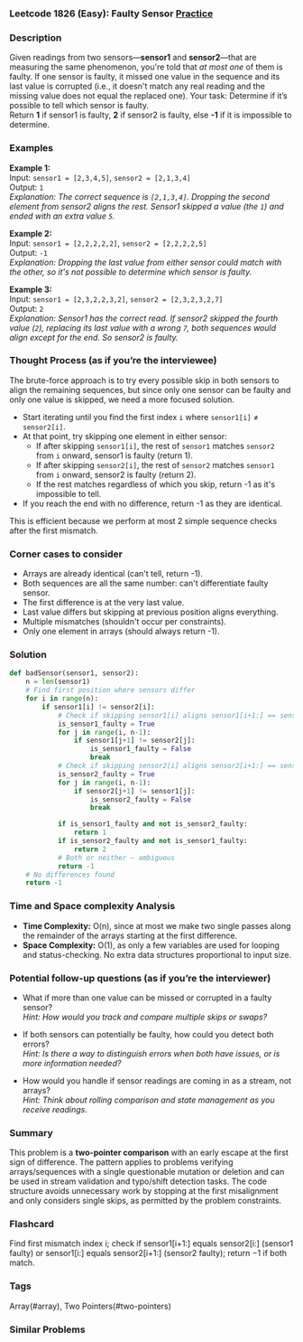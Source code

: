 ### Leetcode 1826 (Easy): Faulty Sensor [Practice](https://leetcode.com/problems/faulty-sensor)

### Description  
Given readings from two sensors—**sensor1** and **sensor2**—that are measuring the same phenomenon, you're told that *at most one* of them is faulty. If one sensor is faulty, it missed one value in the sequence and its last value is corrupted (i.e., it doesn't match any real reading and the missing value does not equal the replaced one). Your task: Determine if it’s possible to tell which sensor is faulty.  
Return **1** if sensor1 is faulty, **2** if sensor2 is faulty, else **-1** if it is impossible to determine.

### Examples  

**Example 1:**  
Input: `sensor1 = [2,3,4,5]`, `sensor2 = [2,1,3,4]`  
Output: `1`  
*Explanation: The correct sequence is `[2,1,3,4]`. Dropping the second element from sensor2 aligns the rest. Sensor1 skipped a value (the `1`) and ended with an extra value `5`.*

**Example 2:**  
Input: `sensor1 = [2,2,2,2,2]`, `sensor2 = [2,2,2,2,5]`  
Output: `-1`  
*Explanation: Dropping the last value from either sensor could match with the other, so it's not possible to determine which sensor is faulty.*

**Example 3:**  
Input: `sensor1 = [2,3,2,2,3,2]`, `sensor2 = [2,3,2,3,2,7]`  
Output: `2`  
*Explanation: Sensor1 has the correct read. If sensor2 skipped the fourth value (`2`), replacing its last value with a wrong `7`, both sequences would align except for the end. So sensor2 is faulty.*

### Thought Process (as if you’re the interviewee)  

The brute-force approach is to try every possible skip in both sensors to align the remaining sequences, but since only one sensor can be faulty and only one value is skipped, we need a more focused solution.

- Start iterating until you find the first index `i` where `sensor1[i]` ≠ `sensor2[i]`.
- At that point, try skipping one element in either sensor:
    - If after skipping `sensor1[i]`, the rest of `sensor1` matches `sensor2` from `i` onward, sensor1 is faulty (return 1).
    - If after skipping `sensor2[i]`, the rest of `sensor2` matches `sensor1` from `i` onward, sensor2 is faulty (return 2).
    - If the rest matches regardless of which you skip, return -1 as it's impossible to tell.
- If you reach the end with no difference, return -1 as they are identical.

This is efficient because we perform at most 2 simple sequence checks after the first mismatch.

### Corner cases to consider  
- Arrays are already identical (can't tell, return -1).
- Both sequences are all the same number: can't differentiate faulty sensor.
- The first difference is at the very last value.
- Last value differs but skipping at previous position aligns everything.
- Multiple mismatches (shouldn't occur per constraints).
- Only one element in arrays (should always return -1).

### Solution

```python
def badSensor(sensor1, sensor2):
    n = len(sensor1)
    # Find first position where sensors differ
    for i in range(n):
        if sensor1[i] != sensor2[i]:
            # Check if skipping sensor1[i] aligns sensor1[i+1:] == sensor2[i:]
            is_sensor1_faulty = True
            for j in range(i, n-1):
                if sensor1[j+1] != sensor2[j]:
                    is_sensor1_faulty = False
                    break
            # Check if skipping sensor2[i] aligns sensor2[i+1:] == sensor1[i:]
            is_sensor2_faulty = True
            for j in range(i, n-1):
                if sensor2[j+1] != sensor1[j]:
                    is_sensor2_faulty = False
                    break

            if is_sensor1_faulty and not is_sensor2_faulty:
                return 1
            if is_sensor2_faulty and not is_sensor1_faulty:
                return 2
            # Both or neither — ambiguous
            return -1
    # No differences found
    return -1
```

### Time and Space complexity Analysis  

- **Time Complexity:** O(n), since at most we make two single passes along the remainder of the arrays starting at the first difference.
- **Space Complexity:** O(1), as only a few variables are used for looping and status-checking. No extra data structures proportional to input size.

### Potential follow-up questions (as if you’re the interviewer)  

- What if more than one value can be missed or corrupted in a faulty sensor?  
  *Hint: How would you track and compare multiple skips or swaps?*

- If both sensors can potentially be faulty, how could you detect both errors?  
  *Hint: Is there a way to distinguish errors when both have issues, or is more information needed?*

- How would you handle if sensor readings are coming in as a stream, not arrays?  
  *Hint: Think about rolling comparison and state management as you receive readings.*

### Summary

This problem is a **two-pointer comparison** with an early escape at the first sign of difference. The pattern applies to problems verifying arrays/sequences with a single questionable mutation or deletion and can be used in stream validation and typo/shift detection tasks. The code structure avoids unnecessary work by stopping at the first misalignment and only considers single skips, as permitted by the problem constraints.


### Flashcard
Find first mismatch index i; check if sensor1[i+1:] equals sensor2[i:] (sensor1 faulty) or sensor1[i:] equals sensor2[i+1:] (sensor2 faulty); return −1 if both match.

### Tags
Array(#array), Two Pointers(#two-pointers)

### Similar Problems
